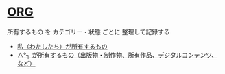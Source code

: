 # [ORG](https://github.com/the-things-i-we-own/.github)
所有するもの を カテゴリー・状態 ごとに 整理して記録する

* [私（わたしたち）が所有するもの](https://the-things-i-we-own.github.io/)
* [∧°┐ が所有するもの（出版物・制作物、所有作品、デジタルコンテンツ、など）](https://pehu.creative-community.space/org/)
